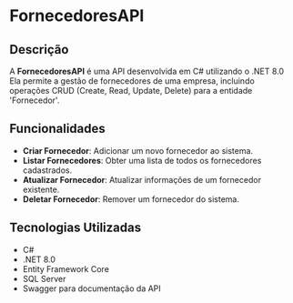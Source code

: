# FornecedoresAPI

## Descrição

A **FornecedoresAPI** é uma API desenvolvida em C# utilizando o .NET 8.0 Ela permite a gestão de fornecedores de uma empresa, incluindo operações CRUD (Create, Read, Update, Delete) para a entidade 'Fornecedor'.

## Funcionalidades

- **Criar Fornecedor**: Adicionar um novo fornecedor ao sistema.
- **Listar Fornecedores**: Obter uma lista de todos os fornecedores cadastrados.
- **Atualizar Fornecedor**: Atualizar informações de um fornecedor existente.
- **Deletar Fornecedor**: Remover um fornecedor do sistema.

## Tecnologias Utilizadas

- C#
- .NET 8.0
- Entity Framework Core
- SQL Server
- Swagger para documentação da API
